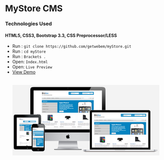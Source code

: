 # MyStore CMS
### Technologies Used
#### HTML5, CSS3, Bootstrap 3.3, CSS Preprocessor/LESS
 - Run :  `git clone https://github.com/getwebem/myStore.git`
 - Run :  `cd myStore`
 - Run :  `Brackets .`
 - Open:  `Index.html`
 - Open:  `Live Preview`  
 - [View Demo](http://getwebem.com/myStore/)  
<br/><br/>
![pic1](https://raw.githubusercontent.com/getwebem/README/master/myStore/Screen%20Shot%202017-08-07%20at%2020.27.50.png)
<br/><br/>

